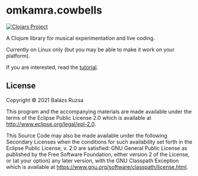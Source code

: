 # omkamra.cowbells

[![Clojars Project](https://img.shields.io/clojars/v/com.github.omkamra/cowbells.svg)](https://clojars.org/com.github.omkamra/cowbells)

A Clojure library for musical experimentation and live coding.

Currently on Linux only (but you may be able to make it work on your platform).

If you are interested, read the [tutorial](https://github.com/omkamra/cowbells/blob/master/src/omkamra/cowbells/tutorial.clj).

## License

Copyright © 2021 Balázs Ruzsa

This program and the accompanying materials are made available under the
terms of the Eclipse Public License 2.0 which is available at
http://www.eclipse.org/legal/epl-2.0.

This Source Code may also be made available under the following Secondary
Licenses when the conditions for such availability set forth in the Eclipse
Public License, v. 2.0 are satisfied: GNU General Public License as published by
the Free Software Foundation, either version 2 of the License, or (at your
option) any later version, with the GNU Classpath Exception which is available
at https://www.gnu.org/software/classpath/license.html.
